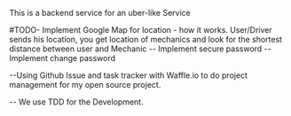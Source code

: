 This is a backend service for an uber-like Service

#TODO- Implement Google Map for location - how it works.
User/Driver sends his location, you get location of mechanics and look
for the shortest distance between user and Mechanic
-- Implement secure password
-- Implement change password


--Using Github Issue and task tracker with Waffle.io to do project management
for my open source project.

-- We use TDD for the Development.